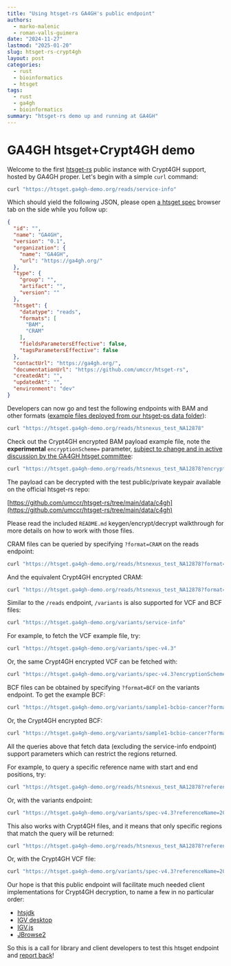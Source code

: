 ```yaml
---
title: "Using htsget-rs GA4GH's public endpoint"
authors:
  - marko-malenic
  - roman-valls-guimera
date: "2024-11-27"
lastmod: "2025-01-20"
slug: htsget-rs-crypt4gh
layout: post
categories:
  - rust
  - bioinformatics
  - htsget
tags:
  - rust
  - ga4gh
  - bioinformatics
summary: "htsget-rs demo up and running at GA4GH"
---
```

# GA4GH htsget+Crypt4GH demo

Welcome to the first [htsget-rs](https://github.com/umccr/htsget-rs) public instance with Crypt4GH support, hosted by GA4GH proper. Let's begin with a simple `curl` command:

```sh
curl "https://htsget.ga4gh-demo.org/reads/service-info"
```

Which should yield the following JSON, please open [a htsget spec](https://samtools.github.io/hts-specs/htsget.html) browser tab on the side while you follow up:

```json
{
  "id": "",
  "name": "GA4GH",
  "version": "0.1",
  "organization": {
    "name": "GA4GH",
    "url": "https://ga4gh.org/"
  },
  "type": {
    "group": "",
    "artifact": "",
    "version": ""
  },
  "htsget": {
    "datatype": "reads",
    "formats": [
      "BAM",
      "CRAM"
    ],
    "fieldsParametersEffective": false,
    "tagsParametersEffective": false
  },
  "contactUrl": "https://ga4gh.org/",
  "documentationUrl": "https://github.com/umccr/htsget-rs",
  "createdAt": "",
  "updatedAt": "",
  "environment": "dev"
}
```

Developers can now go and test the following endpoints with BAM and other formats ([example files deployed from our htsget-рs data folder](https://github.com/umccr/htsget-rs/tree/main/data)):

```sh
curl "https://htsget.ga4gh-demo.org/reads/htsnexus_test_NA12878"
```

Check out the Crypt4GH encrypted BAM payload example file, note the **experimental** `encryptionScheme=` parameter, [subject to change and in active discussion by the GA4GH htsget committee](https://github.com/samtools/hts-specs/pull/808):

```sh
curl "https://htsget.ga4gh-demo.org/reads/htsnexus_test_NA12878?encryptionScheme=C4GH"
```

The payload can be decrypted with the test public/private keypair available on the official htsget-rs repo:

[https://github.com/umccr/htsget-rs/tree/main/data/c4gh](https://github.com/umccr/htsget-rs/tree/main/data/c4gh)

Please read the included `README.md` keygen/encrypt/decrypt walkthrough for more details on how to work with those files.

CRAM files can be queried by specifying `?format=CRAM` on the reads endpoint:

```sh
curl "https://htsget.ga4gh-demo.org/reads/htsnexus_test_NA12878?format=CRAM"
```

And the equivalent Crypt4GH encrypted CRAM:

```sh
curl "https://htsget.ga4gh-demo.org/reads/htsnexus_test_NA12878?format=CRAM&encryptionScheme=C4GH"
```

Similar to the `/reads` endpoint, `/variants` is also supported for VCF and BCF files:

```sh
curl "https://htsget.ga4gh-demo.org/variants/service-info"
```

For example, to fetch the VCF example file, try:

```sh
curl "https://htsget.ga4gh-demo.org/variants/spec-v4.3"
```

Or, the same Crypt4GH encrypted VCF can be fetched with:

```sh
curl "https://htsget.ga4gh-demo.org/variants/spec-v4.3?encryptionScheme=C4GH"
```

BCF files can be obtained by specifying `?format=BCF` on the variants endpoint. To get the example BCF:

```sh
curl "https://htsget.ga4gh-demo.org/variants/sample1-bcbio-cancer?format=BCF"
```

Or, the Crypt4GH encrypted BCF:

```sh
curl "https://htsget.ga4gh-demo.org/variants/sample1-bcbio-cancer?format=BCF&encryptionScheme=C4GH"
```

All the queries above that fetch data (excluding the service-info endpoint) support parameters which can restrict the
regions returned.

For example, to query a specific reference name with start and end positions, try:

```sh
curl "https://htsget.ga4gh-demo.org/reads/htsnexus_test_NA12878?referenceName=1&start=1000&end=2000"
```

Or, with the variants endpoint:

```sh
curl "https://htsget.ga4gh-demo.org/variants/spec-v4.3?referenceName=20&start=0&end=100"
```

This also works with Crypt4GH files, and it means that only specific regions that match the query will be returned:

```sh
curl "https://htsget.ga4gh-demo.org/reads/htsnexus_test_NA12878?referenceName=1&start=1000&end=2000"
```

Or, with the Crypt4GH VCF file:

```sh
curl "https://htsget.ga4gh-demo.org/variants/spec-v4.3?referenceName=20&start=0&end=100&encryptionScheme=C4GH"
```

Our hope is that this public endpoint will facilitate much needed client implementations for Crypt4GH decryption, to name a few in no particular order:

* [htsjdk](https://github.com/umccr/igv/commit/c30e5a0aa7c5fc9cc914cb99dfcb28343995acb3)
* [IGV desktop](https://github.com/uio-bmi/crypt4gh/issues/85)
* [IGV.js](https://github.com/fathelen/crypt4ghJS)
* [JBrowse2](https://github.com/GMOD/jbrowse/issues/1142)

So this is a call for library and client developers to test this htsget endpoint and [report back](https://github.com/umccr/htsget-rs/issues)!
